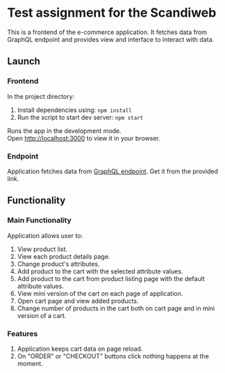 # Test assignment for the Scandiweb

This is a frontend of the e-commerce application. It fetches data from GraphQL endpoint and provides view and interface to interact with data.

## Launch

### Frontend

In the project directory:

1. Install dependencies using: `npm install`
2. Run the script to start dev server: `npm start`

Runs the app in the development mode.\
Open [http://localhost:3000](http://localhost:3000) to view it in your browser.

### Endpoint

Application fetches data from [GraphQL endpoint](https://github.com/scandiweb/junior-react-endpoint). Get it from the provided link.

## Functionality

### Main Functionality

Application allows user to:

1. View product list.
2. View each product details page.
3. Change product's attributes.
4. Add product to the cart with the selected attribute values.
5. Add product to the cart from product listing page with the default attribute values.
6. View mini version of the cart on each page of application.
7. Open cart page and view added products.
8. Change number of products in the cart both on cart page and in mini version of a cart.

### Features

1. Application keeps cart data on page reload.
2. On "ORDER" or "CHECKOUT" buttons click nothing happens at the moment.
